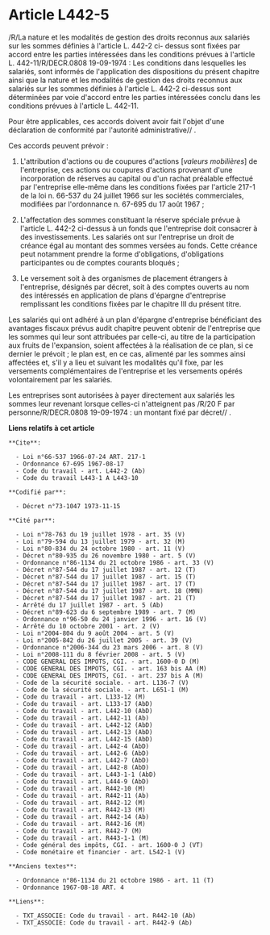 # Article L442-5

/R/La nature et les modalités de gestion des droits reconnus aux salariés sur les sommes définies à l'article L. 442-2 ci-
dessus sont fixées par accord entre les parties intéressées dans les conditions prévues à l'article L. 442-11/R/DECR.0808
19-09-1974 : Les conditions dans lesquelles les salariés, sont informés de l'application des dispositions du présent chapitre
ainsi que la nature et les modalités de gestion des droits reconnus aux salariés sur les sommes définies à l'article L. 442-2
ci-dessus sont déterminées par voie d'accord entre les parties intéressées conclu dans les conditions prévues à l'article L.
442-11.

Pour être applicables, ces accords doivent avoir fait l'objet d'une déclaration de conformité par l'autorité
administrative// .

Ces accords peuvent prévoir :

1. L'attribution d'actions ou de coupures d'actions [*valeurs mobilières*] de l'entreprise, ces actions ou coupures d'actions
provenant d'une incorporation de réserves au capital ou d'un rachat préalable effectué par l'entreprise elle-même dans les
conditions fixées par l'article 217-1 de la loi n. 66-537 du 24 juillet 1966 sur les sociétés commerciales, modifiées par
l'ordonnance n. 67-695 du 17 août 1967 ;

2. L'affectation des sommes constituant la réserve spéciale prévue à l'article L. 442-2 ci-dessus à un fonds que l'entreprise
doit consacrer à des investissements. Les salariés ont sur l'entreprise un droit de créance égal au montant des sommes
versées au fonds. Cette créance peut notamment prendre la forme d'obligations, d'obligations participantes ou de comptes
courants bloqués ;

3. Le versement soit à des organismes de placement étrangers à l'entreprise, désignés par décret, soit à des comptes ouverts
au nom des intéressés en application de plans d'épargne d'entreprise remplissant les conditions fixées par le chapitre III du
présent titre.

Les salariés qui ont adhéré à un plan d'épargne d'entreprise bénéficiant des avantages fiscaux prévus audit chapitre peuvent
obtenir de l'entreprise que les sommes qui leur sont attribuées par celle-ci, au titre de la participation aux fruits de
l'expansion, soient affectées à la réalisation de ce plan, si ce dernier le prévoit ; le plan est, en ce cas, alimenté par
les sommes ainsi affectées et, s'il y a lieu et suivant les modalités qu'il fixe, par les versements complémentaires de
l'entreprise et les versements opérés volontairement par les salariés.

Les entreprises sont autorisées à payer directement aux salariés les sommes leur revenant lorsque celles-ci n'atteignent
pas /R/20 F par personne/R/DECR.0808 19-09-1974 : un montant fixé par décret// .

**Liens relatifs à cet article**

	**Cite**:

	  - Loi n°66-537 1966-07-24 ART. 217-1
	  - Ordonnance 67-695 1967-08-17
	  - Code du travail - art. L442-2 (Ab)
	  - Code du travail L443-1 A L443-10

	**Codifié par**:

	  - Décret n°73-1047 1973-11-15

	**Cité par**:

	  - Loi n°78-763 du 19 juillet 1978 - art. 35 (V)
	  - Loi n°79-594 du 13 juillet 1979 - art. 32 (M)
	  - Loi n°80-834 du 24 octobre 1980 - art. 11 (V)
	  - Décret n°80-935 du 26 novembre 1980 - art. 5 (V)
	  - Ordonnance n°86-1134 du 21 octobre 1986 - art. 33 (V)
	  - Décret n°87-544 du 17 juillet 1987 - art. 12 (T)
	  - Décret n°87-544 du 17 juillet 1987 - art. 15 (T)
	  - Décret n°87-544 du 17 juillet 1987 - art. 17 (T)
	  - Décret n°87-544 du 17 juillet 1987 - art. 18 (MMN)
	  - Décret n°87-544 du 17 juillet 1987 - art. 21 (T)
	  - Arrêté du 17 juillet 1987 - art. 5 (Ab)
	  - Décret n°89-623 du 6 septembre 1989 - art. 7 (M)
	  - Ordonnance n°96-50 du 24 janvier 1996 - art. 16 (V)
	  - Arrêté du 10 octobre 2001 - art. 2 (V)
	  - Loi n°2004-804 du 9 août 2004 - art. 5 (V)
	  - Loi n°2005-842 du 26 juillet 2005 - art. 39 (V)
	  - Ordonnance n°2006-344 du 23 mars 2006 - art. 8 (V)
	  - Loi n°2008-111 du 8 février 2008 - art. 5 (V)
	  - CODE GENERAL DES IMPOTS, CGI. - art. 1600-0 D (M)
	  - CODE GENERAL DES IMPOTS, CGI. - art. 163 bis AA (M)
	  - CODE GENERAL DES IMPOTS, CGI. - art. 237 bis A (M)
	  - Code de la sécurité sociale. - art. L136-7 (V)
	  - Code de la sécurité sociale. - art. L651-1 (M)
	  - Code du travail - art. L133-12 (M)
	  - Code du travail - art. L133-17 (AbD)
	  - Code du travail - art. L442-10 (AbD)
	  - Code du travail - art. L442-11 (Ab)
	  - Code du travail - art. L442-12 (AbD)
	  - Code du travail - art. L442-13 (AbD)
	  - Code du travail - art. L442-15 (AbD)
	  - Code du travail - art. L442-4 (AbD)
	  - Code du travail - art. L442-6 (AbD)
	  - Code du travail - art. L442-7 (AbD)
	  - Code du travail - art. L442-8 (AbD)
	  - Code du travail - art. L443-1-1 (AbD)
	  - Code du travail - art. L444-9 (AbD)
	  - Code du travail - art. R442-10 (M)
	  - Code du travail - art. R442-11 (Ab)
	  - Code du travail - art. R442-12 (M)
	  - Code du travail - art. R442-13 (M)
	  - Code du travail - art. R442-14 (Ab)
	  - Code du travail - art. R442-16 (M)
	  - Code du travail - art. R442-7 (M)
	  - Code du travail - art. R443-1-1 (M)
	  - Code général des impôts, CGI. - art. 1600-0 J (VT)
	  - Code monétaire et financier - art. L542-1 (V)

	**Anciens textes**:

	  - Ordonnance n°86-1134 du 21 octobre 1986 - art. 11 (T)
	  - Ordonnance 1967-08-18 ART. 4

	**Liens**:

	  - TXT_ASSOCIE: Code du travail - art. R442-10 (Ab)
	  - TXT_ASSOCIE: Code du travail - art. R442-9 (Ab)
